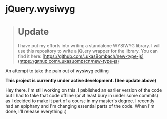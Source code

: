 jQuery.wysiwyg
==============

> # Update
> I have put my efforts into writing a standalone WYSIWYG library. I will use this repository to write a jQuery wrapper for the library. You can find it here:
> [https://github.com/LukasBombach/new-type-js](https://github.com/LukasBombach/new-type-js)

An attempt to take the pain out of wysiwyg editing

**This project is currently under active development. (See update above)**

Hey there. I'm still working on this. I published an earlier version of the code but I had to take that code offline (or at least bury in under some commits) as I decided to make it part of a course in my master's degree. I recently had an epiphany and I'm changing essential parts of the code. When I'm done, I'll release everything :)
